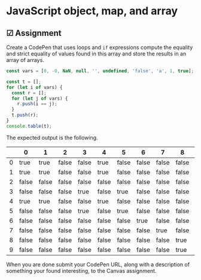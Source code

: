 # JavaScript object, map, and array

## ☑ Assignment

Create a CodePen that uses loops and `if` expressions compute the equality and strict equality of values found in this array and store the results in an array of arrays.

```js
const vars = [0, -0, NaN, null, '', undefined, 'false', 'a', 1, true];
```

```js
const t = [];
for (let i of vars) {
  const r = [];
  for (let j of vars) {
    r.push(i == j);
  }
  t.push(r);
}
console.table(t);
```

The expected output is the following.

|     | 0     | 1     | 2     | 3     | 4     | 5     | 6     | 7     | 8     | 9     |
| --- | ----- | ----- | ----- | ----- | ----- | ----- | ----- | ----- | ----- | ----- |
| 0   | true  | true  | false | false | true  | false | false | false | false | false |
| 1   | true  | true  | false | false | true  | false | false | false | false | false |
| 2   | false | false | false | false | false | false | false | false | false | false |
| 3   | false | false | false | true  | false | true  | false | false | false | false |
| 4   | true  | true  | false | false | true  | false | false | false | false | false |
| 5   | false | false | false | true  | false | true  | false | false | false | false |
| 6   | false | false | false | false | false | false | true  | false | false | false |
| 7   | false | false | false | false | false | false | false | true  | false | false |
| 8   | false | false | false | false | false | false | false | false | true  | true  |
| 9   | false | false | false | false | false | false | false | false | true  | true  |

When you are done submit your CodePen URL, along with a description of something your found interesting, to the Canvas assignment.
